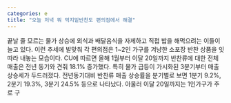 ```yaml
---
categories: e
title: "오늘 저녁 뭐 먹지밑반찬도 편의점에서 해결"
---
```

끝날 줄 모르는 물가 상승에 외식과 배달음식을 자제하고 직접 밥을 해먹으려는 이들이 늘고 있다. 이런 추세에 발맞춰 각 편의점은 1~2인 가구를 겨냥한 소포장 반찬 상품을 잇따라 내놓는 모습이다. CU에 따르면 올해 1월부터 이달 20일까지 반찬류에 대한 전체 매출은 전년 동기와 견줘 18.1% 증가했다. 특히 물가 급등이 가시화된 3분기부터 매출 상승세가 두드러졌다. 전년동기대비 반찬류 매출 상승률을 분기별로 보면 1분기 9.2%, 2분기 19.3%, 3분기 24.5% 등으로 나타났다. 아울러 이달 20일까지는 1인가구가 주로 구